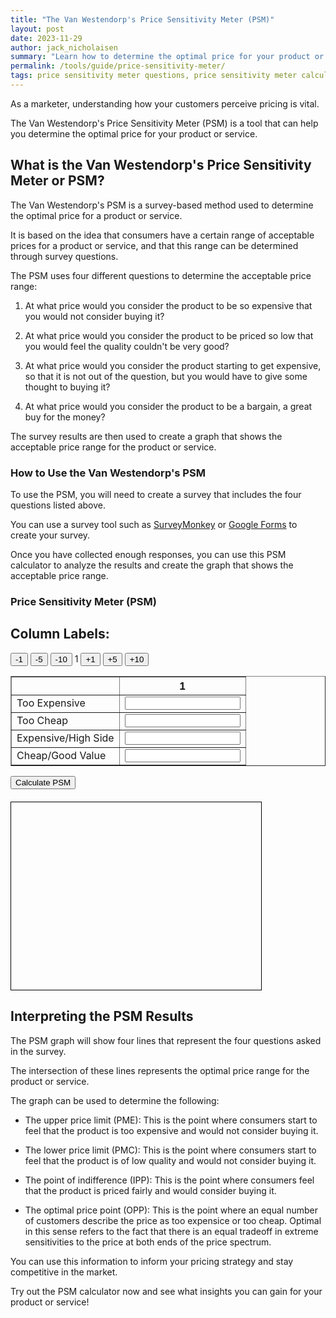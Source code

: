 ```yaml
---
title: "The Van Westendorp's Price Sensitivity Meter (PSM)"
layout: post
date: 2023-11-29
author: jack_nicholaisen
summary: "Learn how to determine the optimal price for your product or service using Van Westendorp's Price Sensitivity Meter. #pricingstrategy #marketresearch" 
permalink: /tools/guide/price-sensitivity-meter/
tags: price sensitivity meter questions, price sensitivity meter calculator, van westendorp calculator, van westendorp price sensitivity
---
```


As a marketer, understanding how your customers perceive pricing is vital. 

The Van Westendorp's Price Sensitivity Meter (PSM) is a tool that can help you determine the optimal price for your product or service. 

## What is the Van Westendorp's Price Sensitivity Meter or PSM?

The Van Westendorp's PSM is a survey-based method used to determine the optimal price for a product or service. 

It is based on the idea that consumers have a certain range of acceptable prices for a product or service, and that this range can be determined through survey questions.

The PSM uses four different questions to determine the acceptable price range:

1.  At what price would you consider the product to be so expensive that you would not consider buying it?

2.  At what price would you consider the product to be priced so low that you would feel the quality couldn't be very good?

3.  At what price would you consider the product starting to get expensive, so that it is not out of the question, but you would have to give some thought to buying it?

4.  At what price would you consider the product to be a bargain, a great buy for the money?

The survey results are then used to create a graph that shows the acceptable price range for the product or service.

### How to Use the Van Westendorp's PSM

To use the PSM, you will need to create a survey that includes the four questions listed above. 

You can use a survey tool such as [SurveyMonkey](https://www.surveymonkey.com/) or [Google Forms](https://www.google.com/forms/about/) to create your survey.

Once you have collected enough responses, you can use this PSM calculator to analyze the results and create the graph that shows the acceptable price range. 

<script>
    function updateColumns(action, column) {
      const columnElement = document.getElementById(column);
      let value = parseInt(columnElement.textContent);
      if (action === 'add') {
        value += 1;
      } else if (action === 'subtract') {
        value -= 1;
      } else if (action === 'add5') {
        value += 5;
      } else if (action === 'subtract5') {
        value -= 5;
      } else if (action === 'add10') {
        value += 10;
      } else if (action === 'subtract10') {
        value -= 10;
      }
      columnElement.textContent = value < 1 ? 1 : value; // Ensure value doesn't go below 1
    }
    function calculatePSM() {
      const tooExpensive = parseFloat(document.getElementById('row1').value);
      const tooCheap = parseFloat(document.getElementById('row2').value);
      const expensiveHigh = parseFloat(document.getElementById('row3').value);
      const cheapValue = parseFloat(document.getElementById('row4').value);
      // Calculate cumulative frequencies for "too cheap" and "cheap/good value"
      const cumulativeTooCheap = 100 - tooCheap;
      const cumulativeCheapValue = 100 - cheapValue;
      // Calculate intersection points
      const pmc = tooExpensive / (1 - tooCheap / 100);
      const pme = tooCheap / (1 - expensiveHigh / 100);
      const ipp = expensiveHigh / (1 - cheapValue / 100);
      const opp = (tooExpensive + tooCheap) / 2;
      // Display intersection points on the graph
      const graph = document.getElementById('graph');
      graph.innerHTML = `
        <div class="intersection" style="left: ${pmc}%; top: ${cumulativeTooCheap}%;"></div>
        <div class="intersection" style="left: ${pme}%; top: ${cumulativeCheapValue}%;"></div>
        <div class="intersection" style="left: ${ipp}%; top: ${expensiveHigh}%;"></div>
        <div class="intersection" style="left: ${opp}%; top: ${(100 - (tooExpensive + tooCheap) / 2)}%;"></div>
      `;
      // Display intersection point values
      const intersectionValues = document.getElementById('intersectionValues');
      intersectionValues.innerHTML = `
        <p>Point of Marginal Cheapness (PMC): $${pmc.toFixed(2)}</p>
        <p>Point of Marginal Expensiveness (PME): $${pme.toFixed(2)}</p>
        <p>Indifference Price Point (IPP): $${ipp.toFixed(2)}</p>
        <p>Optimal Price Point (OPP): $${opp.toFixed(2)}</p>
      `;
    }
  </script>
<style>
    .intersection {
      position: absolute;
      width: 10px;
      height: 10px;
      border-radius: 50%;
      background-color: red;
      border: 2px solid white;
      transform: translate(-50%, -50%);
      position: absolute;
    }
</style>

<body>
  <h3>Price Sensitivity Meter (PSM)</h3>

  <div>
    <h2>Column Labels:</h2>
    <button onclick="updateColumns('subtract', 'column1')">-1</button>
    <button onclick="updateColumns('subtract5', 'column1')">-5</button>
    <button onclick="updateColumns('subtract10', 'column1')">-10</button>
    <span id="column1">1</span>
    <button onclick="updateColumns('add', 'column1')">+1</button>
    <button onclick="updateColumns('add5', 'column1')">+5</button>
    <button onclick="updateColumns('add10', 'column1')">+10</button>
  </div>

  <table border="1">
    <tr>
      <th></th>
      <th>1</th>
    </tr>
    <tr>
      <td>Too Expensive</td>
      <td><input type="number" id="row1" /></td>
    </tr>
    <tr>
      <td>Too Cheap</td>
      <td><input type="number" id="row2" /></td>
    </tr>
    <tr>
      <td>Expensive/High Side</td>
      <td><input type="number" id="row3" /></td>
    </tr>
    <tr>
      <td>Cheap/Good Value</td>
      <td><input type="number" id="row4" /></td>
    </tr>
  </table>

  <button onclick="calculatePSM()">Calculate PSM</button>

  <div style="position: relative; height: 300px; width: 400px; border: 1px solid black; margin-top: 20px;">
    <div id="graph" style="position: absolute; height: 100%; width: 100%;"></div>
  </div>

  <div id="intersectionValues">
    <!-- Intersection point values will be displayed here -->
  </div>

</body>



## Interpreting the PSM Results

The PSM graph will show four lines that represent the four questions asked in the survey. 

The intersection of these lines represents the optimal price range for the product or service.

The graph can be used to determine the following:

-   The upper price limit (PME): This is the point where consumers start to feel that the product is too expensive and would not consider buying it.

-   The lower price limit (PMC): This is the point where consumers start to feel that the product is of low quality and would not consider buying it.

-   The point of indifference (IPP): This is the point where consumers feel that the product is priced fairly and would consider buying it.

-   The optimal price point (OPP): This is the point where an equal number of customers describe the price as too expensice or too cheap. Optimal in this sense refers to the fact that there is an equal tradeoff in extreme sensitivities to the price at both ends of the price spectrum.

You can use this information to inform your pricing strategy and stay competitive in the market.



Try out the PSM calculator now and see what insights you can gain for your product or service!





